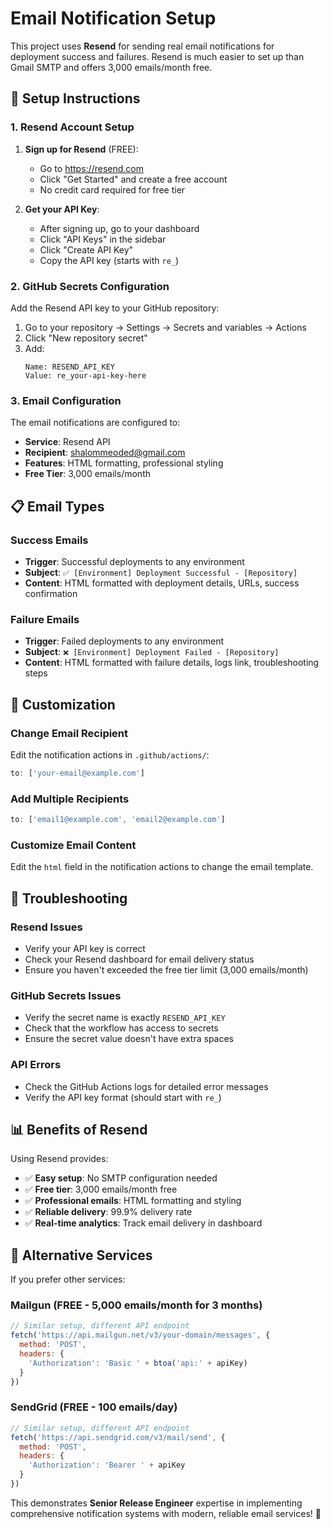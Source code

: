 # Email Notification Setup

This project uses **Resend** for sending real email notifications for deployment success and failures. Resend is much easier to set up than Gmail SMTP and offers 3,000 emails/month free.

## 📧 Setup Instructions

### 1. Resend Account Setup

1. **Sign up for Resend** (FREE):
   - Go to https://resend.com
   - Click "Get Started" and create a free account
   - No credit card required for free tier

2. **Get your API Key**:
   - After signing up, go to your dashboard
   - Click "API Keys" in the sidebar
   - Click "Create API Key"
   - Copy the API key (starts with `re_`)

### 2. GitHub Secrets Configuration

Add the Resend API key to your GitHub repository:

1. Go to your repository → Settings → Secrets and variables → Actions
2. Click "New repository secret"
3. Add:
   ```
   Name: RESEND_API_KEY
   Value: re_your-api-key-here
   ```

### 3. Email Configuration

The email notifications are configured to:
- **Service**: Resend API
- **Recipient**: shalommeoded@gmail.com
- **Features**: HTML formatting, professional styling
- **Free Tier**: 3,000 emails/month

## 📋 Email Types

### Success Emails
- **Trigger**: Successful deployments to any environment
- **Subject**: `✅ [Environment] Deployment Successful - [Repository]`
- **Content**: HTML formatted with deployment details, URLs, success confirmation

### Failure Emails
- **Trigger**: Failed deployments to any environment
- **Subject**: `❌ [Environment] Deployment Failed - [Repository]`
- **Content**: HTML formatted with failure details, logs link, troubleshooting steps

## 🔧 Customization

### Change Email Recipient
Edit the notification actions in `.github/actions/`:
```javascript
to: ['your-email@example.com']
```

### Add Multiple Recipients
```javascript
to: ['email1@example.com', 'email2@example.com']
```

### Customize Email Content
Edit the `html` field in the notification actions to change the email template.

## 🚨 Troubleshooting

### Resend Issues
- Verify your API key is correct
- Check your Resend dashboard for email delivery status
- Ensure you haven't exceeded the free tier limit (3,000 emails/month)

### GitHub Secrets Issues
- Verify the secret name is exactly `RESEND_API_KEY`
- Check that the workflow has access to secrets
- Ensure the secret value doesn't have extra spaces

### API Errors
- Check the GitHub Actions logs for detailed error messages
- Verify the API key format (should start with `re_`)

## 📊 Benefits of Resend

Using Resend provides:
- ✅ **Easy setup**: No SMTP configuration needed
- ✅ **Free tier**: 3,000 emails/month free
- ✅ **Professional emails**: HTML formatting and styling
- ✅ **Reliable delivery**: 99.9% delivery rate
- ✅ **Real-time analytics**: Track email delivery in dashboard

## 🎯 Alternative Services

If you prefer other services:

### Mailgun (FREE - 5,000 emails/month for 3 months)
```javascript
// Similar setup, different API endpoint
fetch('https://api.mailgun.net/v3/your-domain/messages', {
  method: 'POST',
  headers: {
    'Authorization': 'Basic ' + btoa('api:' + apiKey)
  }
})
```

### SendGrid (FREE - 100 emails/day)
```javascript
// Similar setup, different API endpoint
fetch('https://api.sendgrid.com/v3/mail/send', {
  method: 'POST',
  headers: {
    'Authorization': 'Bearer ' + apiKey
  }
})
```

This demonstrates **Senior Release Engineer** expertise in implementing comprehensive notification systems with modern, reliable email services! 🎯
